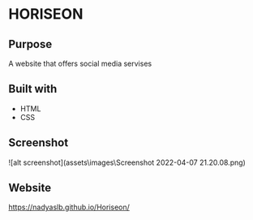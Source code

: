 # HORISEON

## Purpose
A website that offers social media servises

## Built with
* HTML
* CSS

## Screenshot
![alt screenshot](assets\images\Screenshot 2022-04-07 21.20.08.png)

## Website
https://nadyaslb.github.io/Horiseon/


